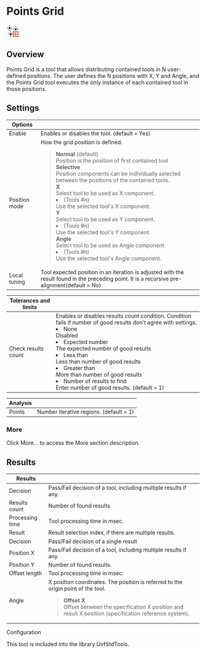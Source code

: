 Points Grid
===========

![](../../../img/x_Graphics/Tools/UvfStdToolsGridPoints-0.png)

Overview
--------

Points Grid is a tool that allows distributing contained tools in N user-defined positions. The user defines the N positions with X, Y and Angle, and the Points Grid tool executes the only instance of each contained tool in those positions.

Settings
--------

| Options | |
| --- | --- |
| Enable | Enables or disables the tool. (default = Yes) |
| Position mode | How the grid position is defined.    <br><blockquote> **Normal** (default) <br> Position is the position of first contained tool <br> **Selective** <br> Position components can be individually selected between the positions of the contained tools. <br> **X** <br> Select tool to be used as X component.  <br> <ud><li> (Tools #n) <br> Use the selected tool's X component. </li></ud> **Y** <br> Select tool to be used as Y component. <br> <ud><li> (Tools #n) <br> Use the selected tool's Y component. </li></ud> **Angle** <br> Select tool to be used as Angle component. <br> <ud><li> (Tools #n) <br> Use the selected tool's Angle component. </li></ud></blockquote>
| Local tuning | Tool expected position in an iteration is adjusted with the result found in the preceding point. It is a recursive pre-alignment(default = No) |

| Tolerances and limits | |
| --- | --- |
| Check results count | Enables or disables results count condition. Condition fails if number of good results don't agree with settings. <ud><li>  None <br> Disabled </li><li> Expected number <br> The expected number of good results </li><li> Less than <br> Less than number of good results </li><li> Greater than <br> More than number of good results </li><li> Number of results to find <br> Enter number of good results. (default = 1) </li> </ud>|

| Analysis | |
| --- | --- |
| Points | Number iterative regions. (default = 1) |


### More


Click More... to access the More section description.


Results
-------

| Results | |
| --- | --- |
| Decision | Pass/Fail decision of a tool, including multiple results if any. |
| Results count | Number of found results. |
| Processing time | Tool processing time in msec. |
| Result | Result selection index, if there are multiple results. |
| Decision | Pass/Fail decision of a single result |
| Position X | Pass/Fail decision of a tool, including multiple results if any. |
| Position Y | Number of found results. |
| Offset length | Tool processing time in msec. |
| Angle | X position coordinates. The position is referred to the origin point of the tool.<blockquote> **Offset X**<br>Offset between the specification X position and result X position (specification reference system).<br> </blockquote> |


Configuration


This tool is included into the library UvfStdTools.




